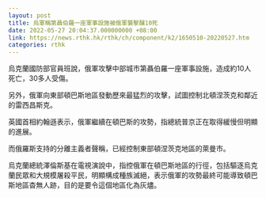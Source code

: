 ```yaml
---
layout: post
title: 烏軍稱第聶伯羅一座軍事設施被俄軍襲擊釀10死
date: 2022-05-27 20:04:37.000000000 +08:00
link: https://news.rthk.hk/rthk/ch/component/k2/1650510-20220527.htm
categories: rthk
---
```


烏克蘭國防部官員班說，俄軍攻擊中部城市第聶伯羅一座軍事設施，造成約10人死亡，30多人受傷。

另外，俄軍向東部頓巴斯地區發動歷來最猛烈的攻擊，試圖控制北頓涅茨克和鄰近的雷西昌斯克。

英國首相約翰遜表示，俄軍繼續在頓巴斯的攻勢，指總統普京正在取得緩慢但明顯的進展。

而俄羅斯支持的分離主義者聲稱，已經控制東部頓涅茨克地區的萊曼市。

烏克蘭總統澤倫斯基在電視演說中，指控俄軍在頓巴斯地區的行徑，包括驅逐烏克蘭民眾和大規模屠殺平民，明顯構成種族滅絕，表示俄軍的攻勢最終可能導致頓巴斯地區杳無人跡，目的是要令這個地區化為灰燼。
